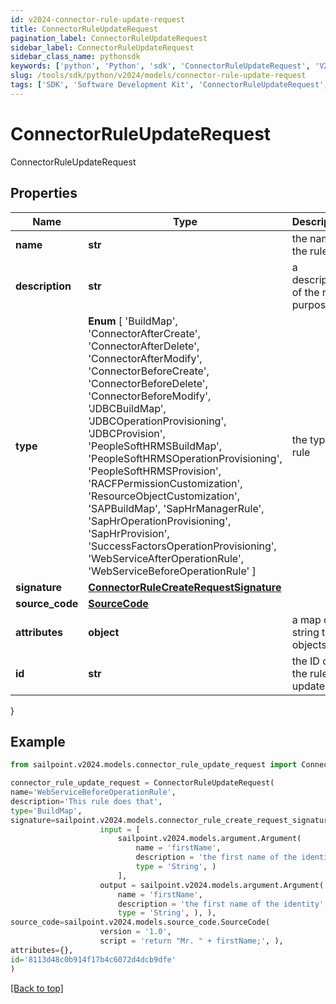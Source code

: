 ```yaml
---
id: v2024-connector-rule-update-request
title: ConnectorRuleUpdateRequest
pagination_label: ConnectorRuleUpdateRequest
sidebar_label: ConnectorRuleUpdateRequest
sidebar_class_name: pythonsdk
keywords: ['python', 'Python', 'sdk', 'ConnectorRuleUpdateRequest', 'V2024ConnectorRuleUpdateRequest'] 
slug: /tools/sdk/python/v2024/models/connector-rule-update-request
tags: ['SDK', 'Software Development Kit', 'ConnectorRuleUpdateRequest', 'V2024ConnectorRuleUpdateRequest']
---
```


# ConnectorRuleUpdateRequest

ConnectorRuleUpdateRequest

## Properties

Name | Type | Description | Notes
------------ | ------------- | ------------- | -------------
**name** | **str** | the name of the rule | [required]
**description** | **str** | a description of the rule's purpose | [optional] 
**type** |  **Enum** [  'BuildMap',    'ConnectorAfterCreate',    'ConnectorAfterDelete',    'ConnectorAfterModify',    'ConnectorBeforeCreate',    'ConnectorBeforeDelete',    'ConnectorBeforeModify',    'JDBCBuildMap',    'JDBCOperationProvisioning',    'JDBCProvision',    'PeopleSoftHRMSBuildMap',    'PeopleSoftHRMSOperationProvisioning',    'PeopleSoftHRMSProvision',    'RACFPermissionCustomization',    'ResourceObjectCustomization',    'SAPBuildMap',    'SapHrManagerRule',    'SapHrOperationProvisioning',    'SapHrProvision',    'SuccessFactorsOperationProvisioning',    'WebServiceAfterOperationRule',    'WebServiceBeforeOperationRule' ] | the type of rule | [required]
**signature** | [**ConnectorRuleCreateRequestSignature**](connector-rule-create-request-signature) |  | [optional] 
**source_code** | [**SourceCode**](source-code) |  | [required]
**attributes** | **object** | a map of string to objects | [optional] 
**id** | **str** | the ID of the rule to update | [required]
}

## Example

```python
from sailpoint.v2024.models.connector_rule_update_request import ConnectorRuleUpdateRequest

connector_rule_update_request = ConnectorRuleUpdateRequest(
name='WebServiceBeforeOperationRule',
description='This rule does that',
type='BuildMap',
signature=sailpoint.v2024.models.connector_rule_create_request_signature.ConnectorRuleCreateRequest_signature(
                    input = [
                        sailpoint.v2024.models.argument.Argument(
                            name = 'firstName', 
                            description = 'the first name of the identity', 
                            type = 'String', )
                        ], 
                    output = sailpoint.v2024.models.argument.Argument(
                        name = 'firstName', 
                        description = 'the first name of the identity', 
                        type = 'String', ), ),
source_code=sailpoint.v2024.models.source_code.SourceCode(
                    version = '1.0', 
                    script = 'return "Mr. " + firstName;', ),
attributes={},
id='8113d48c0b914f17b4c6072d4dcb9dfe'
)

```
[[Back to top]](#) 

